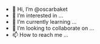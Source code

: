 - 👋 Hi, I’m @oscarbaket
- 👀 I’m interested in ...
- 🌱 I’m currently learning ...
- 💞️ I’m looking to collaborate on ...
- 📫 How to reach me ...

<!---
oscarbaket/oscarbaket is a ✨ special ✨ repository because its `README.md` (this file) appears on your GitHub profile.
You can click the Preview link to take a look at your changes.
--->
